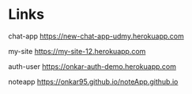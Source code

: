 # Links

   chat-app
https://new-chat-app-udmy.herokuapp.com    

  my-site
https://my-site-12.herokuapp.com  

auth-user
https://onkar-auth-demo.herokuapp.com

noteapp
https://onkar95.github.io/noteApp.github.io
